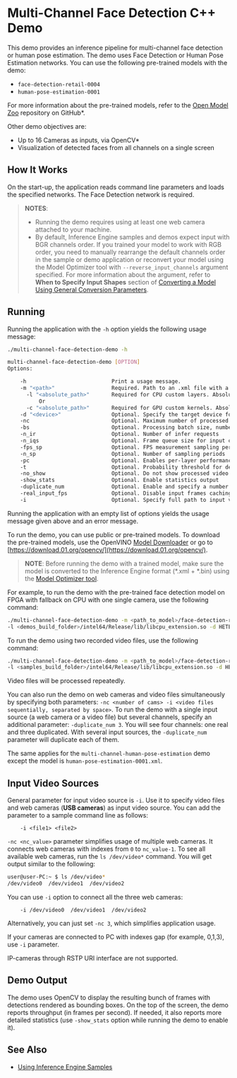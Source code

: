 # Multi-Channel Face Detection C++ Demo

This demo provides an inference pipeline for multi-channel face detection or human pose estimation. The demo uses Face Detection or Human Pose Estimation networks. You can use the following pre-trained models with the demo:
* `face-detection-retail-0004`
* `human-pose-estimation-0001`

For more information about the pre-trained models, refer to the [Open Model Zoo](https://github.com/opencv/open_model_zoo/blob/master/intel_models/index.md) repository on GitHub*.

Other demo objectives are:

* Up to 16 Cameras as inputs, via OpenCV\*
* Visualization of detected faces from all channels on a single screen


## How It Works

On the start-up, the application reads command line parameters and loads the specified networks. The Face Detection network is required.

> **NOTES**:
> * Running the demo requires using at least one web camera attached to your machine.
> * By default, Inference Engine samples and demos expect input with BGR channels order. If you trained your model to work with RGB order, you need to manually rearrange the default channels order in the sample or demo application or reconvert your model using the Model Optimizer tool with `--reverse_input_channels` argument specified. For more information about the argument, refer to **When to Specify Input Shapes** section of [Converting a Model Using General Conversion Parameters](./docs/MO_DG/prepare_model/convert_model/Converting_Model_General.md).

## Running

Running the application with the `-h` option yields the following usage message:
```sh
./multi-channel-face-detection-demo -h

multi-channel-face-detection-demo [OPTION]
Options:

    -h                           Print a usage message.
    -m "<path>"                  Required. Path to an .xml file with a trained face detection model.
      -l "<absolute_path>"       Required for CPU custom layers. Absolute path to a shared library with the kernel implementations.
          Or
      -c "<absolute_path>"       Required for GPU custom kernels. Absolute path to the xml file with the kernel descriptions.
    -d "<device>"                Optional. Specify the target device for Face Detection (CPU, GPU, FPGA, HDDL, or MYRIAD). The demo will look for a suitable plugin for a specified device.
    -nc                          Optional. Maximum number of processed camera inputs (web cameras)
    -bs                          Optional. Processing batch size, number of frames processed per infer request
    -n_ir                        Optional. Number of infer requests
    -n_iqs                       Optional. Frame queue size for input channels
    -fps_sp                      Optional. FPS measurement sampling period. Duration between timepoints, msec
    -n_sp                        Optional. Number of sampling periods
    -pc                          Optional. Enables per-layer performance report.
    -t                           Optional. Probability threshold for detections. Ignored for human pose estimation.
    -no_show                     Optional. Do not show processed video.
    -show_stats                  Optional. Enable statistics output
    -duplicate_num               Optional. Enable and specify a number of channel additionally copied from real sources
    -real_input_fps              Optional. Disable input frames caching, for maximum throughput pipeline
    -i                           Optional. Specify full path to input video files

```

Running the application with an empty list of options yields the usage message given above and an error message.

To run the demo, you can use public or pre-trained models. To download the pre-trained models, use the OpenVINO [Model Downloader](https://github.com/opencv/open_model_zoo/tree/2018/model_downloader) or go to [https://download.01.org/opencv/](https://download.01.org/opencv/).

> **NOTE**: Before running the demo with a trained model, make sure the model is converted to the Inference Engine format (\*.xml + \*.bin) using the [Model Optimizer tool](./docs/MO_DG/Deep_Learning_Model_Optimizer_DevGuide.md).

For example, to run the demo with the pre-trained face detection model on FPGA with fallback on CPU with one single camera, use the following command:
```sh
./multi-channel-face-detection-demo -m <path_to_model>/face-detection-retail-0004.xml
-l <demos_build_folder>/intel64/Release/lib/libcpu_extension.so -d HETERO:FPGA,CPU -nc 1
```

To run the demo using two recorded video files, use the following command:
```sh
./multi-channel-face-detection-demo -m <path_to_model>/face-detection-retail-0004.xml
-l <samples_build_folder>/intel64/Release/lib/libcpu_extension.so -d HETERO:FPGA,CPU -i /path/to/file1 /path/to/file2
```
Video files will be processed repeatedly.

You can also run the demo on web cameras and video files simultaneously by specifying both parameters: `-nc <number of cams> -i <video files sequentially, separated by space>`.
To run the demo with a single input source (a web camera or a video file) but several channels, specify an additional parameter: `-duplicate_num 3`. You will see four channels: one real and three duplicated. With several input sources, the `-duplicate_num` parameter will duplicate each of them.

The same applies for the `multi-channel-human-pose-estimation` demo except the model is `human-pose-estimation-0001.xml`.

## Input Video Sources

General parameter for input video source is `-i`. Use it to specify video files and web cameras (**USB cameras**) as input video source. You can add the parameter to a sample command line as follows:
```
    -i <file1> <file2>
```
`-nc <nc_value>` parameter simplifies usage of multiple web cameras. It connects web cameras with indexes from `0` to `nc_value-1`.
To see all available web cameras, run the `ls /dev/video*` command. You will get output similar to the following:
```sh
user@user-PC:~ $ ls /dev/video*
/dev/video0  /dev/video1  /dev/video2
```
You can use `-i` option to connect all the three web cameras:
```
    -i /dev/video0  /dev/video1  /dev/video2
```
Alternatively, you can just set `-nc 3`, which simplifies application usage.

If your cameras are connected to PC with indexes gap (for example, 0,1,3), use `-i` parameter.

IP-cameras through RSTP URI interface are not supported.


## Demo Output

The demo uses OpenCV to display the resulting bunch of frames with detections rendered as bounding boxes.
On the top of the screen, the demo reports throughput (in frames per second). If needed, it also reports more detailed statistics (use `-show_stats` option while running the demo to enable it).

## See Also
* [Using Inference Engine Samples](./docs/IE_DG/Samples_Overview.md)
